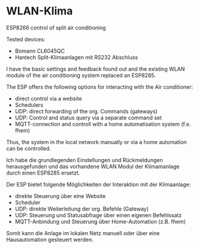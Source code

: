 # WLAN-Klima
ESP8266  control of split air conditioning

Tested devices:
- Bomann CL6045QC
- Hantech Split-Klimaanlagen mit RS232 Abschluss

I have the basic settings and feedback
found out and the existing WLAN module of the air conditioning system
replaced an ESP8285.

The ESP offers the following options for interacting with the
Air conditioner:
- direct control via a website
- Schedulers
- UDP: direct forwarding of the org. Commands (gateways)
- UDP: Control and status query via a separate command set
- MQTT-connection and controll with a home automatisation system (f.e. fhem)

Thus, the system in the local network manually or via a
home automation can be controlled.

Ich habe die grundlegenden Einstellungen und Rückmeldungen 
herausgefunden und das vorhandene WLAN Modul der Klimamanlage durch 
einen ESP8285 ersetzt.

Der ESP bietet folgende Möglichkeiten der Interaktion mit der 
Klimaanlage:
- direkte Steuerung über eine Website
- Scheduler
- UDP: direkte Weiterleitung der org. Befehle (Gateway)
- UDP: Steuerung und Statusabfrage über einen eigenen Befehlssatz
- MQTT-Anbindung und Steuerung über Home-Automation (z.B. fhem)
  
Somit kann die Anlage im lokalen Netz manuell oder über eine 
Hausautomation gesteuert werden.
